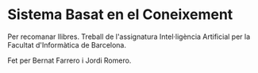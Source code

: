 # Sistema Basat en el Coneixement

Per recomanar llibres. Treball de l'assignatura Intel·ligència Artificial
per la Facultat d'Informàtica de Barcelona.

Fet per Bernat Farrero i Jordi Romero.
